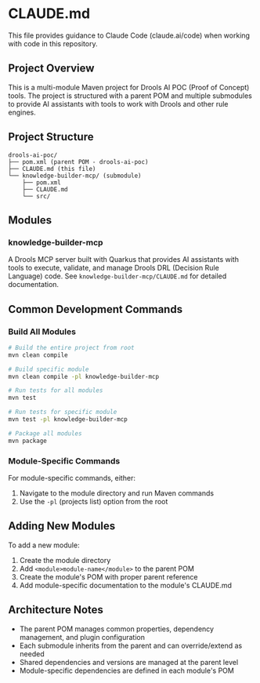 # CLAUDE.md

This file provides guidance to Claude Code (claude.ai/code) when working with code in this repository.

## Project Overview

This is a multi-module Maven project for Drools AI POC (Proof of Concept) tools. The project is structured with a parent POM and multiple submodules to provide AI assistants with tools to work with Drools and other rule engines.

## Project Structure

```
drools-ai-poc/
├── pom.xml (parent POM - drools-ai-poc)
├── CLAUDE.md (this file)
└── knowledge-builder-mcp/ (submodule)
    ├── pom.xml
    ├── CLAUDE.md
    └── src/
```

## Modules

### knowledge-builder-mcp
A Drools MCP server built with Quarkus that provides AI assistants with tools to execute, validate, and manage Drools DRL (Decision Rule Language) code. See `knowledge-builder-mcp/CLAUDE.md` for detailed documentation.

## Common Development Commands

### Build All Modules
```bash
# Build the entire project from root
mvn clean compile

# Build specific module
mvn clean compile -pl knowledge-builder-mcp

# Run tests for all modules
mvn test

# Run tests for specific module
mvn test -pl knowledge-builder-mcp

# Package all modules
mvn package
```

### Module-Specific Commands
For module-specific commands, either:
1. Navigate to the module directory and run Maven commands
2. Use the `-pl` (projects list) option from the root

## Adding New Modules

To add a new module:
1. Create the module directory
2. Add `<module>module-name</module>` to the parent POM
3. Create the module's POM with proper parent reference
4. Add module-specific documentation to the module's CLAUDE.md

## Architecture Notes

- The parent POM manages common properties, dependency management, and plugin configuration
- Each submodule inherits from the parent and can override/extend as needed
- Shared dependencies and versions are managed at the parent level
- Module-specific dependencies are defined in each module's POM